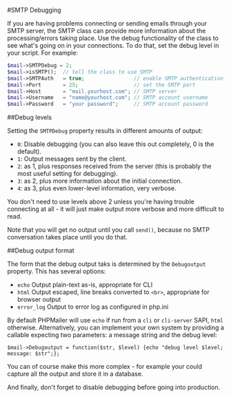 #SMTP Debugging

If you are having problems connecting or sending emails through your SMTP server, the SMTP class can provide more information about the processing/errors taking place.
Use the debug functionality of the class to see what's going on in your connections. To do that, set the debug level in your script. For example:

```php
$mail->SMTPDebug = 2;
$mail->isSMTP();  // tell the class to use SMTP
$mail->SMTPAuth   = true;                // enable SMTP authentication
$mail->Port       = 25;                  // set the SMTP port
$mail->Host       = "mail.yourhost.com"; // SMTP server
$mail->Username   = "name@yourhost.com"; // SMTP account username
$mail->Password   = "your password";     // SMTP account password
```

##Debug levels

Setting the `SMTPDebug` property results in different amounts of output:

 * `0`: Disable debugging (you can also leave this out completely, 0 is the default).
 * `1`: Output messages sent by the client.
 * `2`: as 1, plus responses received from the server (this is probably the most useful setting for debugging).
 * `3`: as 2, plus more information about the initial connection.
 * `4`: as 3, plus even lower-level information, very verbose.

You don't need to use levels above 2 unless you're having trouble connecting at all - it will just make output more verbose and more difficult to read.

Note that you will get no output until you call `send()`, because no SMTP conversation takes place until you do that.

##Debug output format

The form that the debug output taks is determined by the `Debugoutput` property. This has several options:

 * `echo` Output plain-text as-is, appropriate for CLI
 * `html` Output escaped, line breaks converted to `<br>`, appropriate for browser output
 * `error_log` Output to error log as configured in php.ini

By default PHPMailer will use `echo` if run from a `cli` or `cli-server` SAPI, `html` otherwise. Alternatively, you can implement your own system by providing a callable expecting two parameters: a message string and the debug level:

    $mail->Debugoutput = function($str, $level) {echo "debug level $level; message: $str";};

You can of course make this more complex - for example your could capture all the output and store it in a database.

And finally, don't forget to disable debugging before going into production.
